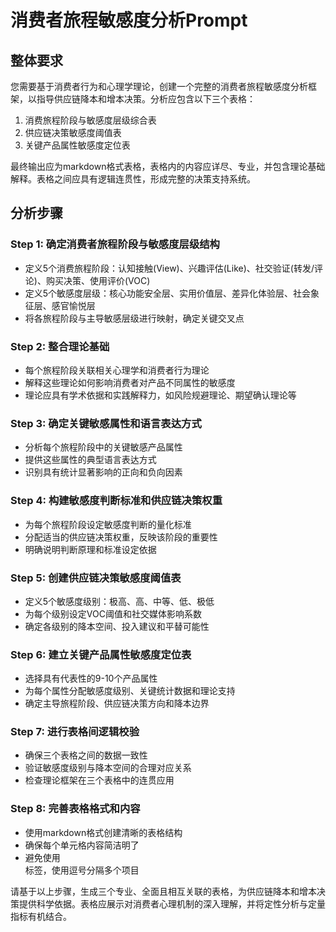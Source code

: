 # 消费者旅程敏感度分析Prompt

## 整体要求

您需要基于消费者行为和心理学理论，创建一个完整的消费者旅程敏感度分析框架，以指导供应链降本和增本决策。分析应包含以下三个表格：
1. 消费旅程阶段与敏感度层级综合表
2. 供应链决策敏感度阈值表
3. 关键产品属性敏感度定位表

最终输出应为markdown格式表格，表格内的内容应详尽、专业，并包含理论基础解释。表格之间应具有逻辑连贯性，形成完整的决策支持系统。

## 分析步骤

### Step 1: 确定消费者旅程阶段与敏感度层级结构
- 定义5个消费旅程阶段：认知接触(View)、兴趣评估(Like)、社交验证(转发/评论)、购买决策、使用评价(VOC)
- 定义5个敏感度层级：核心功能安全层、实用价值层、差异化体验层、社会象征层、感官愉悦层
- 将各旅程阶段与主导敏感层级进行映射，确定关键交叉点

### Step 2: 整合理论基础
- 每个旅程阶段关联相关心理学和消费者行为理论
- 解释这些理论如何影响消费者对产品不同属性的敏感度
- 理论应具有学术依据和实践解释力，如风险规避理论、期望确认理论等

### Step 3: 确定关键敏感属性和语言表达方式
- 分析每个旅程阶段中的关键敏感产品属性
- 提供这些属性的典型语言表达方式
- 识别具有统计显著影响的正向和负向因素

### Step 4: 构建敏感度判断标准和供应链决策权重
- 为每个旅程阶段设定敏感度判断的量化标准
- 分配适当的供应链决策权重，反映该阶段的重要性
- 明确说明判断原理和标准设定依据

### Step 5: 创建供应链决策敏感度阈值表
- 定义5个敏感度级别：极高、高、中等、低、极低
- 为每个级别设定VOC阈值和社交媒体影响系数
- 确定各级别的降本空间、投入建议和平替可能性

### Step 6: 建立关键产品属性敏感度定位表
- 选择具有代表性的9-10个产品属性
- 为每个属性分配敏感度级别、关键统计数据和理论支持
- 确定主导旅程阶段、供应链决策方向和降本边界

### Step 7: 进行表格间逻辑校验
- 确保三个表格之间的数据一致性
- 验证敏感度级别与降本空间的合理对应关系
- 检查理论框架在三个表格中的连贯应用

### Step 8: 完善表格格式和内容
- 使用markdown格式创建清晰的表格结构
- 确保每个单元格内容简洁明了
- 避免使用<br>标签，使用逗号分隔多个项目

请基于以上步骤，生成三个专业、全面且相互关联的表格，为供应链降本和增本决策提供科学依据。表格应展示对消费者心理机制的深入理解，并将定性分析与定量指标有机结合。